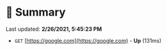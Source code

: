 # 📖 Summary
Last updated: **2/26/2021, 5:45:23 PM**

- `GET` [https://google.com](https://google.com) - **Up** (131ms)
